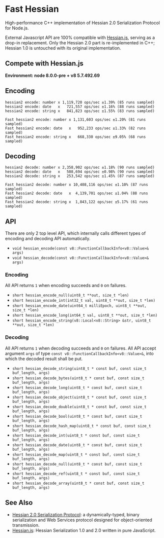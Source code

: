 # Fast Hessian

High-performance C++ implementation of Hessian 2.0 Serialization Protocol for Node.js.

External Javascript API are 100% compatible with [Hessian.js](https://github.com/node-modules/hessian.js), serving as a drop-in replacement. Only the Hessian 2.0 part is re-implemented in C++; Hessian 1.0 is untouched with its original implementation. 

## Compete with Hessian.js

**Environment: node 8.0.0-pre + v8 5.7.492.69**

## Encoding

    hessian2 encode: number x 1,119,720 ops/sec ±1.39% (85 runs sampled)
    hessian2 encode: date   x   721,557 ops/sec ±1.16% (88 runs sampled)
    hessian2 encode: string x   841,823 ops/sec ±1.55% (83 runs sampled)

    Fast hessian2 encode: number x 1,131,603 ops/sec ±1.20% (81 runs sampled)
    Fast hessian2 encode: date   x   952,233 ops/sec ±1.33% (82 runs sampled)
    Fast hessian2 encode: string x   668,330 ops/sec ±9.05% (68 runs sampled)

## Decoding

    hessian2 decode: number x 2,358,902 ops/sec ±1.18% (90 runs sampled)
    hessian2 decode: date   x   508,694 ops/sec ±0.98% (90 runs sampled)
    hessian2 decode: string x   253,542 ops/sec ±1.45% (87 runs sampled)

    Fast hessian2 decode: number x 10,408,116 ops/sec ±1.10% (87 runs sampled)
    Fast hessian2 decode: date   x  4,139,701 ops/sec ±1.04% (88 runs sampled)
    Fast hessian2 decode: string x  1,843,122 ops/sec ±5.17% (61 runs sampled)

## API

There are only 2 top level API, which internally calls different types of encoding and decoding API automatically.

- `void hessian_encode(const v8::FunctionCallbackInfo<v8::Value>& args)`
- `void hessian_decode(const v8::FunctionCallbackInfo<v8::Value>& args)`

### Encoding

All API returns `1` when encoding succeeds and `0` on failures.

- `short hessian_encode_null(uint8_t **out, size_t *len)`
- `short hessian_encode_int(int32_t val, uint8_t **out, size_t *len)`
- `short hessian_encode_date(uint64_t milliEpoch, uint8_t **out, size_t *len)`
- `short hessian_encode_long(int64_t val, uint8_t **out, size_t *len)`
- `short hessian_encode_string(v8::Local<v8::String> &str, uint8_t **out, size_t *len)`

### Decoding

All API returns `1` when decoding succeeds and `0` on failures.
All API accept argument `args` of type `const v8::FunctionCallbackInfo<v8::Value>&`, into which the decoded result shall be put.

- `short hessian_decode_string(uint8_t * const buf, const size_t buf_length, args)`
- `short hessian_decode_bytes(uint8_t * const buf, const size_t buf_length, args)`
- `short hessian_decode_long(uint8_t * const buf, const size_t buf_length, args)`
- `short hessian_decode_object(uint8_t * const buf, const size_t buf_length, args)`
- `short hessian_decode_double(uint8_t * const buf, const size_t buf_length, args)`
- `short hessian_decode_bool(uint8_t * const buf, const size_t buf_length, args)`
- `short hessian_decode_hash_map(uint8_t * const buf, const size_t buf_length, args)`
- `short hessian_decode_int(uint8_t * const buf, const size_t buf_length, args)`
- `short hessian_decode_date(uint8_t * const buf, const size_t buf_length, args)`
- `short hessian_decode_map(uint8_t * const buf, const size_t buf_length, args)`
- `short hessian_decode_null(uint8_t * const buf, const size_t buf_length, args)`
- `short hessian_decode_ref(uint8_t * const buf, const size_t buf_length, args)`
- `short hessian_decode_array(uint8_t * const buf, const size_t buf_length, args)`

## See Also

* [Hessian 2.0 Serialization Protocol](http://hessian.caucho.com/doc/hessian-serialization.html): a dynamically-typed, binary serialization and Web Services protocol designed for object-oriented transmission.
* [Hessian.js](https://github.com/node-modules/hessian.js): Hessian Serialization 1.0 and 2.0 written in pure JavaScript.
